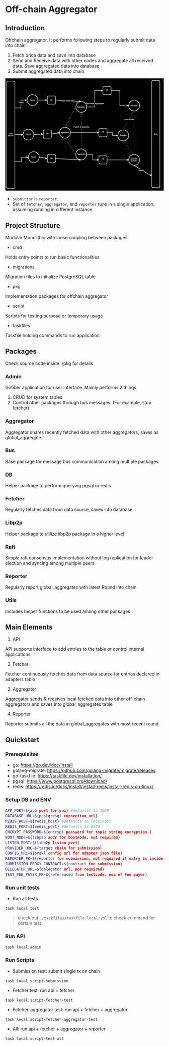 # Off-chain Aggregator

## Introduction

Offchain aggregator.
It performs following steps to regularly submit data into chain

1. Fetch price data and save into database
2. Send and Receive data with other nodes and aggregate all received data. Save aggregated data into database
3. Submit aggregated data into chain

![Overview](./image.svg)

- `submitter` is `reporter`.
- Set of `fetcher`, `aggregator`, and `reporter` runs in a single application, assuming running in different instance.

## Project Structure

Modular Monolithic with loose coupling between packages

- cmd

Holds entry points to run basic functionalities

- migrations

Migration files to initialize PostgreSQL table

- pkg

Implementation packages for offchain aggregator

- script

Scripts for testing purpose or temporary usage

- taskfiles

Taskfile holding commands to run application

## Packages

Check source code inside ./pkg for details

### Admin

Gofiber application for user interface. Mainly performs 2 things

1. CRUD for system tables
2. Control other packages through bus messages. (For example, stop fetcher)

### Aggregator

Aggregator shares recently fetched data with other aggregators, saves as global_aggregate.

### Bus

Base package for message bus communication among multiple packages.

### DB

Helper package to perform querying pgsql or redis

### Fetcher

Regularly fetches data from data source, saves into database

### Libp2p

Helper package to utilize libp2p package in a higher level

### Raft

Simple raft consensus implementation without log replication for leader election and syncing among multiple peers

### Reporter

Regularly report global_aggregates with latest Round into chain

### Utils

Includes helper functions to be used among other packages

## Main Elements

1. API

API supports interface to add entries to the table or control internal applications

2. Fetcher

Fetcher continuously fetches data from data source for entries declared in adapters table

3. Aggregator

Aggregator sends & receives local fetched data into other off-chain aggregators and saves into global_aggregates table

4. Reporter

Reporter submits all the data in global_aggregates with most recent round

## Quickstart

### Prerequisites

- go: https://go.dev/doc/install
- golang-migrate: https://github.com/golang-migrate/migrate/releases
- go-taskfile: https://taskfile.dev/installation/
- pgsql: https://www.postgresql.org/download/
- redis: https://redis.io/docs/install/install-redis/install-redis-on-linux/

### Setup DB and ENV

```bash
APP_PORT=${app port for pai} #defaults to 3000
DATABASE_URL=${postgresql connection url}
REDIS_HOST=${redis_host} #defaults to localhost
REDIS_PORT=${redis_port} #defaults to 6379
ENCRYPT_PASSWORD=${encrypt password for topic string encryption.}
BOOT_NODE=${libp2p addr for bootnode, not required}
LISTEN_PORT=${libp2p listen port}
PROVIDER_URL=${target chain for submission}
CONFIG_URL=${orakl config url for adapter json file}
REPORTER_PK=${reporter for submission, not required if entry is inside wallets table}
SUBMISSION_PROXY_CONTRACT=${contract for submission}
DELEGATOR_URL=${delegator url, not required}
TEST_FEE_PAYER_PK=${referenced from testcode, eoa of fee payer}
```

### Run unit tests

- Run all tests

```
task local:test
```

> check out `./taskfiles/taskfile.local/yml` to check command for certain test

### Run API

```
task local:admin
```

### Run Scripts


- Submission test: submit single tx on chain

```
task local:script-submission
```

- Fetcher test: run api + fetcher

```
task local:script-fetcher-test
```

- Fetcher-aggregator test: run api + fetcher + aggregator

```
task local:script-fetcher-aggregator-test
```

- All: run api + fetcher + aggregator + reporter

```
task local:script-test-all
```
